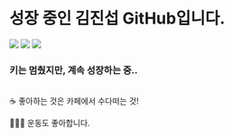 # 성장 중인 김진섭 GitHub입니다.
<div>
	<img src="https://img.shields.io/badge/HTML5-E34F26?style=flat&logo=HTML5&logoColor=white" />
	<img src="https://img.shields.io/badge/CSS3-1572B6?style=flat&logo=CSS3&logoColor=white" />
  <img src="https://img.shields.io/badge/Java-007396?style=flat&logo=Java&logoColor=white" />
</div>

### 키는 멈췄지만, 계속 성장하는 중..
<br>
☕️ 좋아하는 것은 카페에서 수다떠는 것!<br>

🏃🏻‍♂️ 운동도 좋아합니다.




